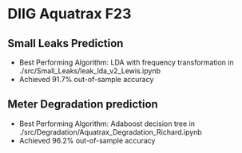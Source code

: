 # DIIG Aquatrax F23
## Small Leaks Prediction
* Best Performing Algorithm: LDA with frequency transformation in ./src/Small_Leaks/leak_lda_v2_Lewis.ipynb
* Achieved 91.7% out-of-sample accuracy

## Meter Degradation prediction
* Best Performing Algorithm: Adaboost decision tree in ./src/Degradation/Aquatrax_Degradation_Richard.ipynb
* Achieved 96.2% out-of-sample accuracy
